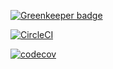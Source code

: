 

[![Greenkeeper badge](https://badges.greenkeeper.io/fjmorant/flashcards.svg)](https://greenkeeper.io/)

[![CircleCI](https://circleci.com/gh/fjmorant/flashcards.svg?style=shield)](https://circleci.com/gh/fjmorant/flashcards)

[![codecov](https://codecov.io/gh/fjmorant/flashcards/branch/master/graph/badge.svg)](https://codecov.io/gh/fjmorant/flashcards)
